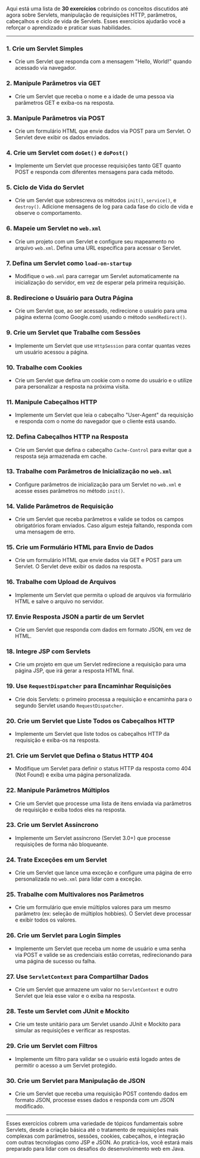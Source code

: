 Aqui está uma lista de **30 exercícios** cobrindo os conceitos discutidos até agora sobre Servlets, manipulação de
requisições HTTP, parâmetros, cabeçalhos e ciclo de vida de Servlets. Esses exercícios ajudarão você a reforçar o
aprendizado e praticar suas habilidades.

---

### **1. Crie um Servlet Simples**

- Crie um Servlet que responda com a mensagem "Hello, World!" quando acessado via navegador.

### **2. Manipule Parâmetros via GET**

- Crie um Servlet que receba o nome e a idade de uma pessoa via parâmetros GET e exiba-os na resposta.

### **3. Manipule Parâmetros via POST**

- Crie um formulário HTML que envie dados via POST para um Servlet. O Servlet deve exibir os dados enviados.

### **4. Crie um Servlet com `doGet()` e `doPost()`**

- Implemente um Servlet que processe requisições tanto GET quanto POST e responda com diferentes mensagens para cada
  método.

### **5. Ciclo de Vida do Servlet**

- Crie um Servlet que sobrescreva os métodos `init()`, `service()`, e `destroy()`. Adicione mensagens de log para cada
  fase do ciclo de vida e observe o comportamento.

### **6. Mapeie um Servlet no `web.xml`**

- Crie um projeto com um Servlet e configure seu mapeamento no arquivo `web.xml`. Defina uma URL específica para acessar
  o Servlet.

### **7. Defina um Servlet como `load-on-startup`**

- Modifique o `web.xml` para carregar um Servlet automaticamente na inicialização do servidor, em vez de esperar pela
  primeira requisição.

### **8. Redirecione o Usuário para Outra Página**

- Crie um Servlet que, ao ser acessado, redirecione o usuário para uma página externa (como Google.com) usando o método
  `sendRedirect()`.

### **9. Crie um Servlet que Trabalhe com Sessões**

- Implemente um Servlet que use `HttpSession` para contar quantas vezes um usuário acessou a página.

### **10. Trabalhe com Cookies**

- Crie um Servlet que defina um cookie com o nome do usuário e o utilize para personalizar a resposta na próxima visita.

### **11. Manipule Cabeçalhos HTTP**

- Implemente um Servlet que leia o cabeçalho "User-Agent" da requisição e responda com o nome do navegador que o cliente
  está usando.

### **12. Defina Cabeçalhos HTTP na Resposta**

- Crie um Servlet que defina o cabeçalho `Cache-Control` para evitar que a resposta seja armazenada em cache.

### **13. Trabalhe com Parâmetros de Inicialização no `web.xml`**

- Configure parâmetros de inicialização para um Servlet no `web.xml` e acesse esses parâmetros no método `init()`.

### **14. Valide Parâmetros de Requisição**

- Crie um Servlet que receba parâmetros e valide se todos os campos obrigatórios foram enviados. Caso algum esteja
  faltando, responda com uma mensagem de erro.

### **15. Crie um Formulário HTML para Envio de Dados**

- Crie um formulário HTML que envie dados via GET e POST para um Servlet. O Servlet deve exibir os dados na resposta.

### **16. Trabalhe com Upload de Arquivos**

- Implemente um Servlet que permita o upload de arquivos via formulário HTML e salve o arquivo no servidor.

### **17. Envie Resposta JSON a partir de um Servlet**

- Crie um Servlet que responda com dados em formato JSON, em vez de HTML.

### **18. Integre JSP com Servlets**

- Crie um projeto em que um Servlet redirecione a requisição para uma página JSP, que irá gerar a resposta HTML final.

### **19. Use `RequestDispatcher` para Encaminhar Requisições**

- Crie dois Servlets: o primeiro processa a requisição e encaminha para o segundo Servlet usando `RequestDispatcher`.

### **20. Crie um Servlet que Liste Todos os Cabeçalhos HTTP**

- Implemente um Servlet que liste todos os cabeçalhos HTTP da requisição e exiba-os na resposta.

### **21. Crie um Servlet que Defina o Status HTTP 404**

- Modifique um Servlet para definir o status HTTP da resposta como 404 (Not Found) e exiba uma página personalizada.

### **22. Manipule Parâmetros Múltiplos**

- Crie um Servlet que processe uma lista de itens enviada via parâmetros de requisição e exiba todos eles na resposta.

### **23. Crie um Servlet Assíncrono**

- Implemente um Servlet assíncrono (Servlet 3.0+) que processe requisições de forma não bloqueante.

### **24. Trate Exceções em um Servlet**

- Crie um Servlet que lance uma exceção e configure uma página de erro personalizada no `web.xml` para lidar com a
  exceção.

### **25. Trabalhe com Multivalores nos Parâmetros**

- Crie um formulário que envie múltiplos valores para um mesmo parâmetro (ex: seleção de múltiplos hobbies). O Servlet
  deve processar e exibir todos os valores.

### **26. Crie um Servlet para Login Simples**

- Implemente um Servlet que receba um nome de usuário e uma senha via POST e valide se as credenciais estão corretas,
  redirecionando para uma página de sucesso ou falha.

### **27. Use `ServletContext` para Compartilhar Dados**

- Crie um Servlet que armazene um valor no `ServletContext` e outro Servlet que leia esse valor e o exiba na resposta.

### **28. Teste um Servlet com JUnit e Mockito**

- Crie um teste unitário para um Servlet usando JUnit e Mockito para simular as requisições e verificar as respostas.

### **29. Crie um Servlet com Filtros**

- Implemente um filtro para validar se o usuário está logado antes de permitir o acesso a um Servlet protegido.

### **30. Crie um Servlet para Manipulação de JSON**

- Crie um Servlet que receba uma requisição POST contendo dados em formato JSON, processe esses dados e responda com um
  JSON modificado.

---

Esses exercícios cobrem uma variedade de tópicos fundamentais sobre Servlets, desde a criação básica até o tratamento de
requisições mais complexas com parâmetros, sessões, cookies, cabeçalhos, e integração com outras tecnologias como JSP e
JSON. Ao praticá-los, você estará mais preparado para lidar com os desafios do desenvolvimento web em Java.